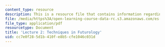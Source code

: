 ```yaml
---
content_type: resource
description: This is a resource file that contains information regarding lecture 2.
file: /media/https%3A/open-learning-course-data-rc.s3.amazonaws.com/es-256-the-coming-years-spring-2008/cc7e0f285d1b410fe8b5cfe1046c031d_MITES_256S08_Lec02.pdf
file_type: application/pdf
resourcetype: Document
title: 'Lecture 2: Techniques in Futurology'
uid: cc7e0f28-5d1b-410f-e8b5-cfe1046c031d
---
```

